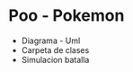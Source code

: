 <h1>Poo - Pokemon</h1>
<ul>
  <li>Diagrama - Uml</li>
  <li>Carpeta de clases</li>
  <li>Simulacion batalla</li>
</ul>
